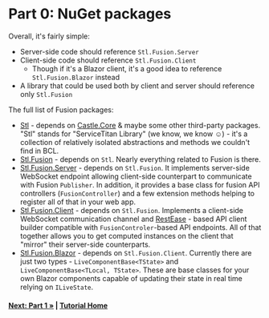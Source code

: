 # Part 0: NuGet packages  

Overall, it's fairly simple:
* Server-side code should reference `Stl.Fusion.Server` 
* Client-side code should reference `Stl.Fusion.Client`
  * Though if it's a Blazor client, it's a good idea to reference `Stl.Fusion.Blazor` instead 
* A library that could be used both by client and server should reference only `Stl.Fusion` 

The full list of Fusion packages:
* [Stl](https://www.nuget.org/packages/Stl/) - 
  depends on [Castle.Core](https://www.nuget.org/packages/Castle.Core/) & maybe some other
  third-party packages. 
  "Stl" stands for "ServiceTitan Library" (we know, we know ☺) - it's a collection of relatively 
  isolated abstractions and methods we couldn't find in BCL.
* [Stl.Fusion](https://www.nuget.org/packages/Stl.Fusion/) - depends on `Stl`. 
  Nearly everything related to Fusion is there.
* [Stl.Fusion.Server](https://www.nuget.org/packages/Stl.Fusion.Server/) - depends on `Stl.Fusion`.
  It implements server-side WebSocket endpoint allowing client-side counterpart to communicate 
  with Fusion `Publisher`. In addition, it provides a base class for fusion API controllers 
  (`FusionController`) and a few extension methods helping to register all of that in your web app.
* [Stl.Fusion.Client](https://www.nuget.org/packages/Stl.Fusion.Client/) - depends on `Stl.Fusion`.
  Implements a client-side WebSocket communication channel and 
  [RestEase](https://github.com/canton7/RestEase) - based API client builder compatible with
  `FusionControler`-based API endpoints. All of that together allows you to get computed
  instances on the client that "mirror" their server-side counterparts.
* [Stl.Fusion.Blazor](https://www.nuget.org/packages/Stl.Fusion.Blazor/) - depends on `Stl.Fusion.Client`.
  Currently there are just two types - `LiveComponentBase<TState>` and 
  `LiveComponentBase<TLocal, TState>`. These are base classes for your own Blazor components 
  capable of updating their state in real time relying on `ILiveState`. 

#### [Next: Part 1 &raquo;](./Part01.md) | [Tutorial Home](./README.md)
